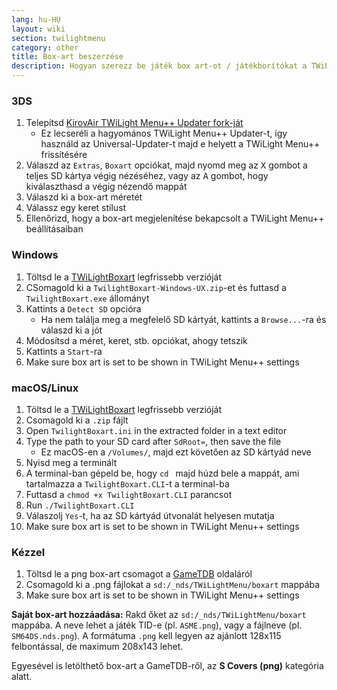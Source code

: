 ```yaml
---
lang: hu-HU
layout: wiki
section: twilightmenu
category: other
title: Box-art beszerzése
description: Hogyan szerezz be játék box art-ot / játékborítókat a TWiLight Menu++-ban
---
```


### 3DS
1. Telepítsd [KirovAir TWiLight Menu++ Updater fork-ját](https://github.com/KirovAir/TWiLightMenu-Updater/releases)
   - Ez lecseréli a hagyomános TWiLight Menu++ Updater-t, így használd az Universal-Updater-t majd e helyett a TWiLight Menu++ frissítésére
1. Válaszd az `Extras`, `Boxart` opciókat, majd nyomd meg az <kbd class="face">X</kbd> gombot a teljes SD kártya végig nézéséhez, vagy az <kbd class="face">A</kbd> gombot, hogy kiválaszthasd a végig nézendő mappát
1. Válaszd ki a box-art méretét
1. Válassz egy keret stílust
1. Ellenőrizd, hogy a box-art megjelenítése bekapcsolt a TWiLight Menu++ beállításaiban

### Windows
1. Töltsd le a [TWiLightBoxart](https://github.com/KirovAir/TwilightBoxart/releases) legfrissebb verzióját
1. CSomagold ki a `TwilightBoxart-Windows-UX.zip`-et és futtasd a `TwilightBoxart.exe` állományt
1. Kattints a `Detect SD` opcióra
   - Ha nem találja meg a megfelelő SD kártyát, kattints a `Browse...`-ra és válaszd ki a jót
1. Módosítsd a méret, keret, stb. opciókat, ahogy tetszik
1. Kattints a `Start`-ra
1. Make sure box art is set to be shown in TWiLight Menu++ settings

### macOS/Linux
1. Töltsd le a [TWiLightBoxart](https://github.com/KirovAir/TwilightBoxart/releases) legfrissebb verzióját
1. Csomagold ki a `.zip` fájlt
1. Open `TwilightBoxart.ini` in the extracted folder in a text editor
1. Type the path to your SD card after `SdRoot=`, then save the file
   - Ez macOS-en a `/Volumes/`, majd ezt követően az SD kártyád neve
1. Nyisd meg a terminált
1. A terminal-ban gépeld be, hogy `cd ` majd húzd bele a mappát, ami tartalmazza a `TwilightBoxart.CLI`-t a terminal-ba
1. Futtasd a `chmod +x TwilightBoxart.CLI` parancsot
1. Run `./TwilightBoxart.CLI`
1. Válaszolj `Yes`-t, ha az SD kártyád útvonalát helyesen mutatja
1. Make sure box art is set to be shown in TWiLight Menu++ settings

### Kézzel
1. Töltsd le a png box-art csomagot a [GameTDB](https://www.gametdb.com/DS/Downloads#cover_packs) oldaláról
1. Csomagold ki a .png fájlokat a `sd:/_nds/TWiLightMenu/boxart` mappába
1. Make sure box art is set to be shown in TWiLight Menu++ settings

**Saját box-art hozzáadása:** Rakd őket az `sd:/_nds/TWiLightMenu/boxart` mappába. A neve lehet a játék TID-e (pl. `ASME.png`), vagy a fájlneve (pl. `SM64DS.nds.png`). A formátuma `.png` kell legyen az ajánlott 128x115 felbontással, de maximum 208x143 lehet.

Egyesével is letölthető box-art a GameTDB-ről, az **S Covers (png)** kategória alatt.

